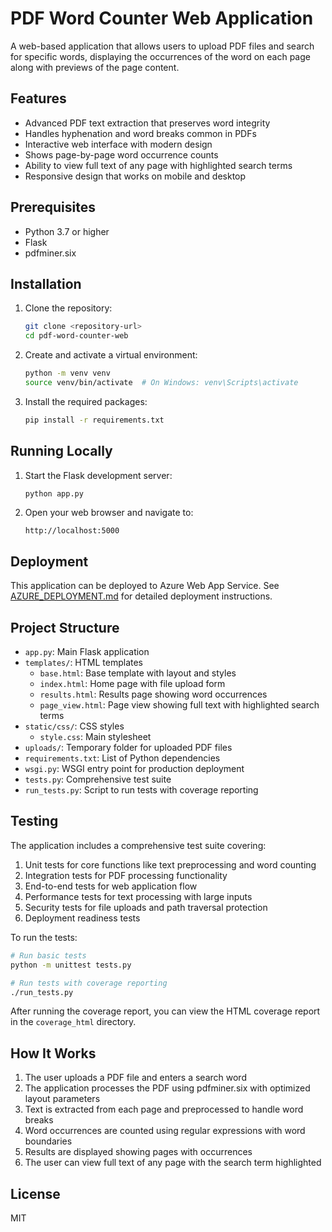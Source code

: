 # PDF Word Counter Web Application

A web-based application that allows users to upload PDF files and search for specific words, displaying the occurrences of the word on each page along with previews of the page content.

## Features

- Advanced PDF text extraction that preserves word integrity
- Handles hyphenation and word breaks common in PDFs
- Interactive web interface with modern design
- Shows page-by-page word occurrence counts
- Ability to view full text of any page with highlighted search terms
- Responsive design that works on mobile and desktop

## Prerequisites

- Python 3.7 or higher
- Flask
- pdfminer.six

## Installation

1. Clone the repository:
   ```bash
   git clone <repository-url>
   cd pdf-word-counter-web
   ```

2. Create and activate a virtual environment:
   ```bash
   python -m venv venv
   source venv/bin/activate  # On Windows: venv\Scripts\activate
   ```

3. Install the required packages:
   ```bash
   pip install -r requirements.txt
   ```

## Running Locally

1. Start the Flask development server:
   ```bash
   python app.py
   ```

2. Open your web browser and navigate to:
   ```
   http://localhost:5000
   ```

## Deployment

This application can be deployed to Azure Web App Service. See [AZURE_DEPLOYMENT.md](AZURE_DEPLOYMENT.md) for detailed deployment instructions.

## Project Structure

- `app.py`: Main Flask application
- `templates/`: HTML templates
  - `base.html`: Base template with layout and styles
  - `index.html`: Home page with file upload form
  - `results.html`: Results page showing word occurrences
  - `page_view.html`: Page view showing full text with highlighted search terms
- `static/css/`: CSS styles
  - `style.css`: Main stylesheet
- `uploads/`: Temporary folder for uploaded PDF files
- `requirements.txt`: List of Python dependencies
- `wsgi.py`: WSGI entry point for production deployment
- `tests.py`: Comprehensive test suite
- `run_tests.py`: Script to run tests with coverage reporting

## Testing

The application includes a comprehensive test suite covering:

1. Unit tests for core functions like text preprocessing and word counting
2. Integration tests for PDF processing functionality
3. End-to-end tests for web application flow
4. Performance tests for text processing with large inputs
5. Security tests for file uploads and path traversal protection
6. Deployment readiness tests

To run the tests:

```bash
# Run basic tests
python -m unittest tests.py

# Run tests with coverage reporting
./run_tests.py
```

After running the coverage report, you can view the HTML coverage report in the `coverage_html` directory.

## How It Works

1. The user uploads a PDF file and enters a search word
2. The application processes the PDF using pdfminer.six with optimized layout parameters
3. Text is extracted from each page and preprocessed to handle word breaks
4. Word occurrences are counted using regular expressions with word boundaries
5. Results are displayed showing pages with occurrences
6. The user can view full text of any page with the search term highlighted

## License

MIT
